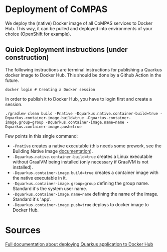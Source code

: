 <!--
SPDX-FileCopyrightText: 2021 Alliander N.V.

SPDX-License-Identifier: CC-BY-4.0
-->

# Deployment of CoMPAS
We deploy the (native) Docker image of all CoMPAS services to Docker Hub. This way, it can be pulled and deployed into environments of your choice (OpenShift for example).

## Quick Deployment instructions (under construction)
The following instructions are terminal instructions for publishing a Quarkus docker image to Docker Hub. This should be done by a Github Action in the future.

```
docker login # Creating a Docker session
```
In order to publish it to Docker Hub, you have to login first and create a session.

```
./gradlew clean build -Pnative -Dquarkus.native.container-build=true -Dquarkus.container-image.build=true -Dquarkus.container-image.group=group -Dquarkus.container-image.name=name -Dquarkus.container-image.push=true
```
Few points in this single command:
- `-Pnative` creates a native executable (this needs some prework, see the Building Native Image [documentation](https://quarkus.io/guides/building-native-image)).
- `-Dquarkus.native.container-build=true` creates a Linux executable without GraalVM being installed (only necessary if GraalVM is not installed).
- `-Dquarkus.container-image.build=true` creates a container image with the native executable in it.
- `-Dquarkus.container-image.group=group` defining the group name. Standard it's the system user name.
- `-Dquarkus.container-image.name=name` defining the name of the image. Standard it's 'app'.
- `-Dquarkus.container-image.push=true` deploys to docker image to Docker Hub.

# Sources

[Full documentation about deploying Quarkus application to Docker Hub](https://dev.to/marcuspaulo/tutorial-publish-a-quarkus-application-in-kubernetes-minikube-and-dockerhub-36nd)